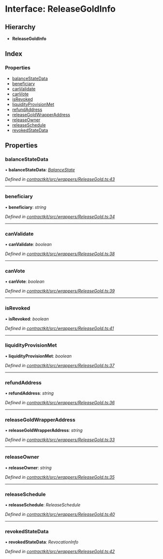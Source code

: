 # Interface: ReleaseGoldInfo

## Hierarchy

* **ReleaseGoldInfo**

## Index

### Properties

* [balanceStateData](_wrappers_releasegold_.releasegoldinfo.md#balancestatedata)
* [beneficiary](_wrappers_releasegold_.releasegoldinfo.md#beneficiary)
* [canValidate](_wrappers_releasegold_.releasegoldinfo.md#canvalidate)
* [canVote](_wrappers_releasegold_.releasegoldinfo.md#canvote)
* [isRevoked](_wrappers_releasegold_.releasegoldinfo.md#isrevoked)
* [liquidityProvisionMet](_wrappers_releasegold_.releasegoldinfo.md#liquidityprovisionmet)
* [refundAddress](_wrappers_releasegold_.releasegoldinfo.md#refundaddress)
* [releaseGoldWrapperAddress](_wrappers_releasegold_.releasegoldinfo.md#releasegoldwrapperaddress)
* [releaseOwner](_wrappers_releasegold_.releasegoldinfo.md#releaseowner)
* [releaseSchedule](_wrappers_releasegold_.releasegoldinfo.md#releaseschedule)
* [revokedStateData](_wrappers_releasegold_.releasegoldinfo.md#revokedstatedata)

## Properties

###  balanceStateData

• **balanceStateData**: *[BalanceState](_wrappers_releasegold_.balancestate.md)*

*Defined in [contractkit/src/wrappers/ReleaseGold.ts:43](https://github.com/medhak1/celo-monorepo/blob/master/packages/sdk/contractkit/src/wrappers/ReleaseGold.ts#L43)*

___

###  beneficiary

• **beneficiary**: *string*

*Defined in [contractkit/src/wrappers/ReleaseGold.ts:34](https://github.com/medhak1/celo-monorepo/blob/master/packages/sdk/contractkit/src/wrappers/ReleaseGold.ts#L34)*

___

###  canValidate

• **canValidate**: *boolean*

*Defined in [contractkit/src/wrappers/ReleaseGold.ts:38](https://github.com/medhak1/celo-monorepo/blob/master/packages/sdk/contractkit/src/wrappers/ReleaseGold.ts#L38)*

___

###  canVote

• **canVote**: *boolean*

*Defined in [contractkit/src/wrappers/ReleaseGold.ts:39](https://github.com/medhak1/celo-monorepo/blob/master/packages/sdk/contractkit/src/wrappers/ReleaseGold.ts#L39)*

___

###  isRevoked

• **isRevoked**: *boolean*

*Defined in [contractkit/src/wrappers/ReleaseGold.ts:41](https://github.com/medhak1/celo-monorepo/blob/master/packages/sdk/contractkit/src/wrappers/ReleaseGold.ts#L41)*

___

###  liquidityProvisionMet

• **liquidityProvisionMet**: *boolean*

*Defined in [contractkit/src/wrappers/ReleaseGold.ts:37](https://github.com/medhak1/celo-monorepo/blob/master/packages/sdk/contractkit/src/wrappers/ReleaseGold.ts#L37)*

___

###  refundAddress

• **refundAddress**: *string*

*Defined in [contractkit/src/wrappers/ReleaseGold.ts:36](https://github.com/medhak1/celo-monorepo/blob/master/packages/sdk/contractkit/src/wrappers/ReleaseGold.ts#L36)*

___

###  releaseGoldWrapperAddress

• **releaseGoldWrapperAddress**: *string*

*Defined in [contractkit/src/wrappers/ReleaseGold.ts:33](https://github.com/medhak1/celo-monorepo/blob/master/packages/sdk/contractkit/src/wrappers/ReleaseGold.ts#L33)*

___

###  releaseOwner

• **releaseOwner**: *string*

*Defined in [contractkit/src/wrappers/ReleaseGold.ts:35](https://github.com/medhak1/celo-monorepo/blob/master/packages/sdk/contractkit/src/wrappers/ReleaseGold.ts#L35)*

___

###  releaseSchedule

• **releaseSchedule**: *ReleaseSchedule*

*Defined in [contractkit/src/wrappers/ReleaseGold.ts:40](https://github.com/medhak1/celo-monorepo/blob/master/packages/sdk/contractkit/src/wrappers/ReleaseGold.ts#L40)*

___

###  revokedStateData

• **revokedStateData**: *RevocationInfo*

*Defined in [contractkit/src/wrappers/ReleaseGold.ts:42](https://github.com/medhak1/celo-monorepo/blob/master/packages/sdk/contractkit/src/wrappers/ReleaseGold.ts#L42)*
